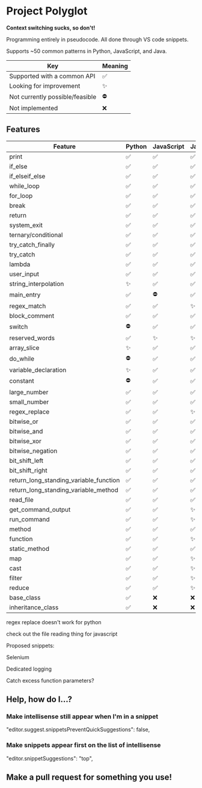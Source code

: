 # Project Polyglot

**Context switching sucks, so don't!**

Programming entirely in pseudocode. All done through VS code snippets.

Supports ~50 common patterns in Python, JavaScript, and Java.

| Key                             | Meaning  |
| ------------------------------- | -------- |
| Supported with a common API     | &#9989;  |
| Looking for improvement         | &#10024; |
| Not currently possible/feasible | &#9940;  |
| Not implemented                 | &#10060; |

## Features

| Feature                                | Python   | JavaScript | Java     |
| -------------------------------------- | -------- | ---------- | -------- |
| print                                  | &#9989;  | &#9989;    | &#9989;  |
| if_else                                | &#9989;  | &#9989;    | &#9989;  |
| if_elseif_else                         | &#9989;  | &#9989;    | &#9989;  |
| while_loop                             | &#9989;  | &#9989;    | &#9989;  |
| for_loop                               | &#9989;  | &#9989;    | &#9989;  |
| break                                  | &#9989;  | &#9989;    | &#9989;  |
| return                                 | &#9989;  | &#9989;    | &#9989;  |
| system_exit                            | &#9989;  | &#9989;    | &#9989;  |
| ternary/conditional                    | &#9989;  | &#9989;    | &#9989;  |
| try_catch_finally                      | &#9989;  | &#9989;    | &#9989;  |
| try_catch                              | &#9989;  | &#9989;    | &#9989;  |
| lambda                                 | &#9989;  | &#9989;    | &#9989;  |
| user_input                             | &#9989;  | &#9989;    | &#9989;  |
| string_interpolation                   | &#10024; | &#9989;    | &#9989;  |
| main_entry                             | &#9989;  | &#9940;    | &#9989;  |
| regex_match                            | &#9989;  | &#9989;    | &#10024; |
| block_comment                          | &#9989;  | &#9989;    | &#9989;  |
| switch                                 | &#9940;  | &#9989;    | &#9989;  |
| reserved_words                         | &#9989;  | &#10024;   | &#10024; |
| array_slice                            | &#10024; | &#9989;    | &#9989;  |
| do_while                               | &#9940;  | &#9989;    | &#9989;  |
| variable_declaration                   | &#10024; | &#9989;    | &#9989;  |
| constant                               | &#9940;  | &#9989;    | &#9989;  |
| large_number                           | &#9989;  | &#9989;    | &#9989;  |
| small_number                           | &#9989;  | &#9989;    | &#9989;  |
| regex_replace                          | &#9989;  | &#9989;    | &#10024; |
| bitwise_or                             | &#9989;  | &#9989;    | &#9989;  |
| bitwise_and                            | &#9989;  | &#9989;    | &#9989;  |
| bitwise_xor                            | &#9989;  | &#9989;    | &#9989;  |
| bitwise_negation                       | &#9989;  | &#9989;    | &#9989;  |
| bit_shift_left                         | &#9989;  | &#9989;    | &#9989;  |
| bit_shift_right                        | &#9989;  | &#9989;    | &#9989;  |
| return_long_standing_variable_function | &#9989;  | &#9989;    | &#9989;  |
| return_long_standing_variable_method   | &#9989;  | &#9989;    | &#9989;  |
| read_file                              | &#9989;  | &#9989;    | &#9989;  |
| get_command_output                     | &#9989;  | &#9989;    | &#10024; |
| run_command                            | &#9989;  | &#9989;    | &#10024; |
| method                                 | &#9989;  | &#9989;    | &#9989;  |
| function                               | &#9989;  | &#9989;    | &#10024; |
| static_method                          | &#9989;  | &#9989;    | &#9989;  |
| map                                    | &#9989;  | &#9989;    | &#10024; |
| cast                                   | &#9989;  | &#9989;    | &#10024; |
| filter                                 | &#9989;  | &#9989;    | &#10024; |
| reduce                                 | &#9989;  | &#9989;    | &#10024; |
| base_class                             | &#9989;  | &#10060;   | &#10060; |
| inheritance_class                      | &#9989;  | &#10060;   | &#10060; |

regex replace doesn't work for python

check out the file reading thing for javascript

Proposed snippets:

Selenium 

Dedicated logging

Catch excess function parameters?

## Help, how do I...?

### Make intellisense still appear when I'm in a snippet

"editor.suggest.snippetsPreventQuickSuggestions": false,

### Make snippets appear first on the list of intellisense

"editor.snippetSuggestions": "top",

## Make a pull request for something you use!